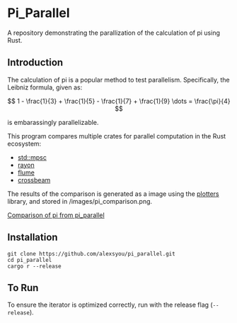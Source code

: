 # Pi_Parallel

A repository demonstrating the parallization of the calculation of pi using Rust. 

## Introduction
The calculation of pi is a popular method to test parallelism. Specifically, the Leibniz formula, given as:

$$ 1 - \frac{1}{3} + \frac{1}{5} - \frac{1}{7} + \frac{1}{9} \dots = \frac{\pi}{4} $$

is embarassingly parallelizable.


This program compares multiple crates for parallel computation in the Rust ecosystem:
* [std::mpsc](https://doc.rust-lang.org/std/sync/mpsc/)
* [rayon](https://docs.rs/rayon/latest/rayon/)
* [flume](https://docs.rs/flume/latest/flume/)
* [crossbeam](https://docs.rs/crossbeam/latest/crossbeam/)


The results of the comparison is generated as a image using the [plotters](https://docs.rs/plotters/0.3.2/plotters/) library, and stored in /images/pi_comparison.png.

[Comparison of pi from pi_parallel](/images/pi_comparison.png)


## Installation
```shell
git clone https://github.com/alexsyou/pi_parallel.git
cd pi_parallel
cargo r --release
```

## To Run
To ensure the iterator is optimized correctly, run with the release flag (`--release`).
